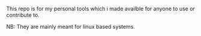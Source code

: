 This repo is for my personal tools which i made availble for anyone to use or contribute to.

NB: They are mainly meant for linux based systems.
